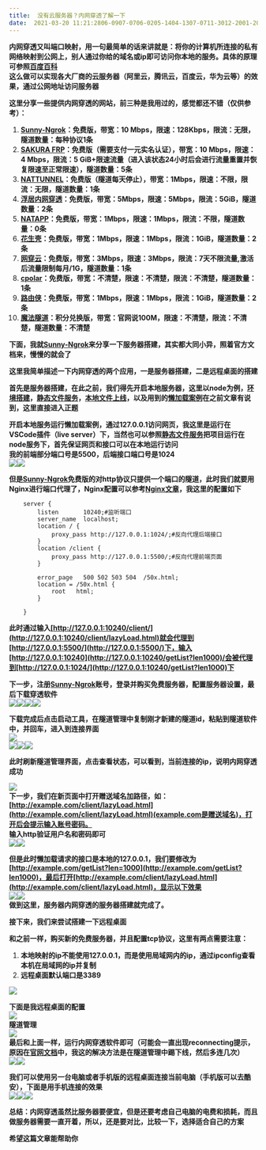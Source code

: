 ```yaml
---
title:  没有云服务器？内网穿透了解一下 
date:  2021-03-20 11:21:2806-0907-0706-0205-1404-1307-0711-3012-2001-2011-1812-3010-3103-1007-1303-3001-2808-2001-1607-14 
---
```

**内网穿透又叫端口映射，用一句最简单的话来讲就是：将你的计算机所连接的私有网络映射到公网上，别人通过你给的域名或ip即可访问你本地的服务。具体的原理可参照[百度百科](https://baike.baidu.com/item/%E5%86%85%E7%BD%91%E7%A9%BF%E9%80%8F/8597835)  
这么做可以实现各大厂商的云服务器（阿里云，腾讯云，百度云，华为云等）的效果，通过公网地址访问服务器**

**这里分享一些提供内网穿透的网站，前三种是我用过的，感觉都还不错（仅供参考）：**

1. **[Sunny-Ngrok](https://www.ngrok.cc/)：免费版，带宽：10 Mbps，限速：128Kbps，限流：无限，隧道数量：每种协议1条**
2. **[SAKURA FRP](https://www.natfrp.com/)：免费版（需要支付一元实名认证），带宽：10 Mbps，限速：4 Mbps，限流：5 GiB+限速流量（进入该状态24小时后会进行流量重置并恢复限速至正常限速），隧道数量：5条**
3. **[NATTUNNEL](https://www.nsloop.com/nattunnel)：免费版（隧道每天停止），带宽：1Mbps，限速：不限，限流：无限，隧道数量：1条**
4. **[浮居内网穿透](https://frp.cool/)：免费版，带宽：5Mbps，限速：5Mbps，限流：5GiB，隧道数量：2条**
5. **[NATAPP](https://natapp.cn/)：免费版，带宽：1Mbps，限速：1Mbps，限流：不限，隧道数量：0条**
6. **[花生壳](https://hsk.oray.com/)：免费版，带宽：1Mbps，限速：1Mbps，限流：1GiB，隧道数量：2条**
7. **[网穿云](http://www.neiwangchuantou.net/)：免费版，带宽：3Mbps，限速：3Mbps，限流：7天不限流量,激活后流量限制每月/1G，隧道数量：1条**
8. **[cpolar](https://www.cpolar.com/)：免费版，带宽：不清楚，限速：不清楚，限流：不清楚，隧道数量：1条**
9. **[路由侠](http://www.luyouxia.com/)：免费版，带宽：1Mbps，限速：1Mbps，限流：1GiB，隧道数量：2条**
10. **[魔法隧道](http://www.mofasuidao.cn/)：积分兑换版，带宽：官网说100M，限速：不清楚，限流：不清楚，隧道数量：不清楚**

**下面，我就[Sunny-Ngrok](https://www.ngrok.cc/)来分享一下服务器搭建，其实都大同小异，照着官方文档来，慢慢的就会了**

**这里我简单描述一下内网穿透的两个应用，一是服务器搭建，二是远程桌面的搭建**

**首先是服务器搭建，在此之前，我们得先开启本地服务器，这里以node为例，[环境搭建](https://blog.csdn.net/time_____/article/details/114024145)，[静态文件服务](https://blog.csdn.net/time_____/article/details/114281583)，[本地文件上线](https://blog.csdn.net/time_____/article/details/104439713)，以及用到的[懒加载案例](https://blog.csdn.net/time_____/article/details/114326156)在之前文章有说到，这里直接进入正题**

**开启本地服务运行懒加载案例，通过127.0.0.1访问网页，我这里是运行在VSCode插件（live server）下，当然也可以参照[静态文件服务](https://blog.csdn.net/time_____/article/details/114281583)把项目运行在node服务下，首先保证网页和接口可以在本地运行访问  
我的前端部分端口号是5500，后端接口端口号是1024**  
![](https://img-blog.csdnimg.cn/20210314140340632.png?x-oss-processimage/watermark,type_ZmFuZ3poZW5naGVpdGk,shadow_10,text_aHR0cHM6Ly9ibG9nLmNzZG4ubmV0L3RpbWVfX19fXw,size_16,color_FFFFFF,t_70)![](https://img-blog.csdnimg.cn/2021031414041957.png?x-oss-processimage/watermark,type_ZmFuZ3poZW5naGVpdGk,shadow_10,text_aHR0cHM6Ly9ibG9nLmNzZG4ubmV0L3RpbWVfX19fXw,size_16,color_FFFFFF,t_70)

**但是[Sunny-Ngrok](https://www.ngrok.cc/)免费版的对http协议只提供一个端口的隧道，此时我们就要用Nginx进行端口代理了，Nginx配置可以参考[Nginx文章](https://blog.csdn.net/time_____/article/details/114750930)，我这里的配置如下**

```
    server {
        listen       10240;#监听端口
        server_name  localhost;
        location / {
            proxy_pass http://127.0.0.1:1024/;#反向代理后端接口
        }
        location /client {
            proxy_pass http://127.0.0.1:5500/;#反向代理前端页面
        }
        
        error_page   500 502 503 504  /50x.html;
        location = /50x.html {
            root   html;
        }
 
    }
```

**此时通过输入[http://127.0.0.1:10240/client/](http://127.0.0.1:10240/client/lazyLoad.html)就会代理到[http://127.0.0.1:5500/](http://127.0.0.1:5500/)下，输入[http://127.0.0.1:10240](http://127.0.0.1:10240/getList?len1000)/会被代理到[http://127.0.0.1:1024/](http://127.0.0.1:10240/getList?len1000)下**

**下一步，注册[Sunny-Ngrok](https://www.ngrok.cc/)账号，登录并购买免费服务器，配置服务器设置，最后下载穿透软件**  
![](https://img-blog.csdnimg.cn/20210312225657902.png?x-oss-processimage/watermark,type_ZmFuZ3poZW5naGVpdGk,shadow_10,text_aHR0cHM6Ly9ibG9nLmNzZG4ubmV0L3RpbWVfX19fXw,size_16,color_FFFFFF,t_70)![](https://img-blog.csdnimg.cn/20210312225843323.png?x-oss-processimage/watermark,type_ZmFuZ3poZW5naGVpdGk,shadow_10,text_aHR0cHM6Ly9ibG9nLmNzZG4ubmV0L3RpbWVfX19fXw,size_16,color_FFFFFF,t_70)![](https://img-blog.csdnimg.cn/20210314143154253.png?x-oss-processimage/watermark,type_ZmFuZ3poZW5naGVpdGk,shadow_10,text_aHR0cHM6Ly9ibG9nLmNzZG4ubmV0L3RpbWVfX19fXw,size_16,color_FFFFFF,t_70)![](https://img-blog.csdnimg.cn/20210314143431919.png?x-oss-processimage/watermark,type_ZmFuZ3poZW5naGVpdGk,shadow_10,text_aHR0cHM6Ly9ibG9nLmNzZG4ubmV0L3RpbWVfX19fXw,size_16,color_FFFFFF,t_70)

**下载完成后点击启动工具，在隧道管理中复制刚才新建的隧道id，粘贴到隧道软件中，并回车，进入到连接界面**  
![](https://img-blog.csdnimg.cn/20210314144024175.png?x-oss-processimage/watermark,type_ZmFuZ3poZW5naGVpdGk,shadow_10,text_aHR0cHM6Ly9ibG9nLmNzZG4ubmV0L3RpbWVfX19fXw,size_16,color_FFFFFF,t_70)  
![](https://img-blog.csdnimg.cn/20210314143842729.png?x-oss-processimage/watermark,type_ZmFuZ3poZW5naGVpdGk,shadow_10,text_aHR0cHM6Ly9ibG9nLmNzZG4ubmV0L3RpbWVfX19fXw,size_16,color_FFFFFF,t_70)![](https://img-blog.csdnimg.cn/20210314144217617.png?x-oss-processimage/watermark,type_ZmFuZ3poZW5naGVpdGk,shadow_10,text_aHR0cHM6Ly9ibG9nLmNzZG4ubmV0L3RpbWVfX19fXw,size_16,color_FFFFFF,t_70)![](https://img-blog.csdnimg.cn/20210314144414400.png?x-oss-processimage/watermark,type_ZmFuZ3poZW5naGVpdGk,shadow_10,text_aHR0cHM6Ly9ibG9nLmNzZG4ubmV0L3RpbWVfX19fXw,size_16,color_FFFFFF,t_70)

**此时刷新隧道管理界面，点击查看状态，可以看到，当前连接的ip，说明内网穿透成功**

![](https://img-blog.csdnimg.cn/20210314144528694.png?x-oss-processimage/watermark,type_ZmFuZ3poZW5naGVpdGk,shadow_10,text_aHR0cHM6Ly9ibG9nLmNzZG4ubmV0L3RpbWVfX19fXw,size_16,color_FFFFFF,t_70)  
**下一步，我们在新页面中打开赠送域名加路径，如：[http://example.com/client/lazyLoad.html](http://example.com/client/lazyLoad.html)(example.com是赠送域名)，打开后会提示输入账号密码。  
输入http验证用户名和密码即可**  
![](https://img-blog.csdnimg.cn/20210314145038500.png?x-oss-processimage/watermark,type_ZmFuZ3poZW5naGVpdGk,shadow_10,text_aHR0cHM6Ly9ibG9nLmNzZG4ubmV0L3RpbWVfX19fXw,size_16,color_FFFFFF,t_70)![](https://img-blog.csdnimg.cn/20210314150441896.png?x-oss-processimage/watermark,type_ZmFuZ3poZW5naGVpdGk,shadow_10,text_aHR0cHM6Ly9ibG9nLmNzZG4ubmV0L3RpbWVfX19fXw,size_16,color_FFFFFF,t_70)

**但是此时懒加载请求的接口是本地的127.0.0.1，我们要修改为[http://example.com/getList?len=1000](http://example.com/getList?len1000)，最后打开[http://example.com/client/lazyLoad.html](http://example.com/client/lazyLoad.html)，显示以下效果**  
![](https://img-blog.csdnimg.cn/2021031415095894.png?x-oss-processimage/watermark,type_ZmFuZ3poZW5naGVpdGk,shadow_10,text_aHR0cHM6Ly9ibG9nLmNzZG4ubmV0L3RpbWVfX19fXw,size_16,color_FFFFFF,t_70)![](https://img-blog.csdnimg.cn/20210314151909628.png?x-oss-processimage/watermark,type_ZmFuZ3poZW5naGVpdGk,shadow_10,text_aHR0cHM6Ly9ibG9nLmNzZG4ubmV0L3RpbWVfX19fXw,size_16,color_FFFFFF,t_70)  
**做到这里，服务器内网穿透的服务器搭建就完成了。**

**接下来，我们来尝试搭建一下远程桌面**

**和之前一样，购买新的免费服务器，并且配置tcp协议，这里有两点需要注意：**

1. **本地映射的ip不能使用127.0.0.1，而是使用局域网内的ip，通过ipconfig查看本机在局域网的ip并复制**
2. **远程桌面默认端口是3389**

![](https://img-blog.csdnimg.cn/20210314154208975.png?x-oss-processimage/watermark,type_ZmFuZ3poZW5naGVpdGk,shadow_10,text_aHR0cHM6Ly9ibG9nLmNzZG4ubmV0L3RpbWVfX19fXw,size_16,color_FFFFFF,t_70)

**下面是我远程桌面的配置**  
![](https://img-blog.csdnimg.cn/20210314154305325.png?x-oss-processimage/watermark,type_ZmFuZ3poZW5naGVpdGk,shadow_10,text_aHR0cHM6Ly9ibG9nLmNzZG4ubmV0L3RpbWVfX19fXw,size_16,color_FFFFFF,t_70)  
**隧道管理**  
![](https://img-blog.csdnimg.cn/20210314154549688.png)  
**最后和上面一样，运行内网穿透软件即可（可能会一直出现reconnecting提示，原因在[官网文档](https://www.ngrok.cc/_book/error/ngrok.html)中，我这的解决方法是在隧道管理中踢下线，然后多连几次）**  
![](https://img-blog.csdnimg.cn/20210314160549637.png?x-oss-processimage/watermark,type_ZmFuZ3poZW5naGVpdGk,shadow_10,text_aHR0cHM6Ly9ibG9nLmNzZG4ubmV0L3RpbWVfX19fXw,size_16,color_FFFFFF,t_70)![](https://img-blog.csdnimg.cn/20210314161635100.png?x-oss-processimage/watermark,type_ZmFuZ3poZW5naGVpdGk,shadow_10,text_aHR0cHM6Ly9ibG9nLmNzZG4ubmV0L3RpbWVfX19fXw,size_16,color_FFFFFF,t_70)

**我们可以使用另一台电脑或者手机版的远程桌面连接当前电脑（手机版可以去酷安），下面是用手机连接的效果**  
![](https://img-blog.csdnimg.cn/20210314162219619.png?x-oss-processimage/watermark,type_ZmFuZ3poZW5naGVpdGk,shadow_10,text_aHR0cHM6Ly9ibG9nLmNzZG4ubmV0L3RpbWVfX19fXw,size_16,color_FFFFFF,t_70)![](https://img-blog.csdnimg.cn/20210314162253401.png?x-oss-processimage/watermark,type_ZmFuZ3poZW5naGVpdGk,shadow_10,text_aHR0cHM6Ly9ibG9nLmNzZG4ubmV0L3RpbWVfX19fXw,size_16,color_FFFFFF,t_70)![](https://img-blog.csdnimg.cn/20210314162343578.png?x-oss-processimage/watermark,type_ZmFuZ3poZW5naGVpdGk,shadow_10,text_aHR0cHM6Ly9ibG9nLmNzZG4ubmV0L3RpbWVfX19fXw,size_16,color_FFFFFF,t_70)

**总结：内网穿透虽然比服务器要便宜，但是还要考虑自己电脑的电费和损耗，而且做服务器需要一直开着，所以，还是要对比，比较一下，选择适合自己的方案**

**希望这篇文章能帮助你**